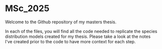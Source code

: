 # MSc_2025
Welcome to the Github repository of my masters thesis. 

In each of the files, you will find all the code needed to replicate the species distribution models created for my thesis. Please take a look at the notes I've created prior to the code to have more context for each step. 
